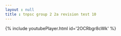 ```yaml
---
layout : null
title : tnpsc group 2 2a revision test 10
---
```






{% include youtubePlayer.html id='2OCRbgr8cWk' %}
